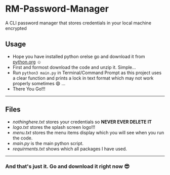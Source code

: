 # RM-Password-Manager
A CLI password manager that stores credentials in your local machine encrypted

## Usage

- Hope you have installed python orelse go and download it from [python.org](https://www.python.org/ "Python") :relaxed:
- First and formost download the code and unzip it. Simple...
- Run  `python3 main.py`  in Terminal/Command Prompt as this project uses a clear function and prints a lock in text format which may not work properly sometimes :smile: ...
- There You Go!!! 

***

## Files

- _nothinghere.txt_ stores your credentials so **NEVER EVER DELETE IT**
- _logo.txt_ stores the splash screen logo!!!
- _menu.txt_ stores the menu items display which you will see when you run the code.
- _main.py_ is the main python script.
- _requirments.txt_ shows which all packages I have used.

***

### And that's just it. Go and download it right now :sunglasses:

